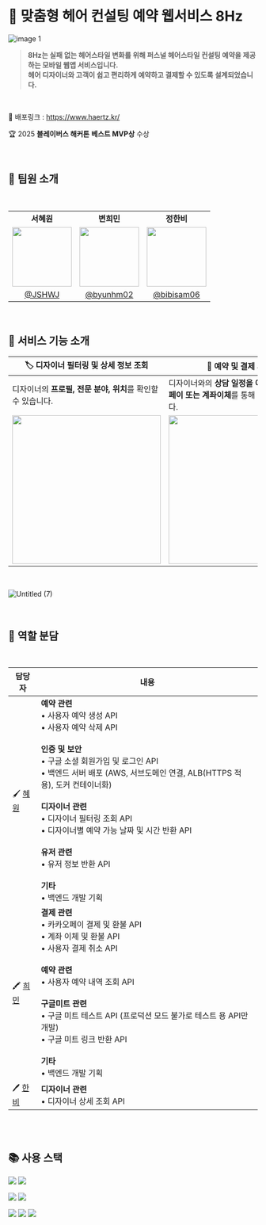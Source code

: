 # 📅 맞춤형 헤어 컨설팅 예약 웹서비스 8Hz

![image 1](https://github.com/user-attachments/assets/2f4b7743-cf81-4962-ad2c-129d75cbeba5)

> **8Hz는 실패 없는 헤어스타일 변화를 위해 퍼스널 헤어스타일 컨설팅 예약을 제공하는 모바일 웹앱 서비스입니다. <br/>  헤어 디자이너와 고객이 쉽고 편리하게 예약하고 결제할 수 있도록 설계되었습니다.**

<br>

📌 배포링크 : https://www.haertz.kr/

🏆 2025 **블레이버스 해커톤** **베스트 MVP상** 수상

<br>

## 👥 팀원 소개
<br>

<table align="center">
  <tr>
    <td align="center"><b>서혜원</b></td>
    <td align="center"><b>변희민</b></td>
    <td align="center"><b>정한비</b></td>
  </tr>
  <tr>
    <td align="center">
      <img src="https://avatars.githubusercontent.com/u/81088222?v=4" width="120" height="120"/>
    </td>
    <td align="center">
      <img src="https://avatars.githubusercontent.com/u/128574532?v=4" width="120" height="120"/>
    </td>
    <td align="center">
      <img src="https://avatars.githubusercontent.com/u/147711078?v=4" width="120" height="120"/>
    </td>
  </tr>
  <tr>
    <td align="center"><a href="https://github.com/JSHWJ">@JSHWJ</a></td>
    <td align="center"><a href="https://github.com/byunhm02">@byunhm02</a></td>
    <td align="center"><a href="https://github.com/bibisam06">@bibisam06</a></td>
  </tr>
</table>

</br>
                                                                            
## 💬 서비스 기능 소개

| 🏷️ 디자이너 필터링 및 상세 정보 조회|  📅 예약 및 결제 시스템 | 📂 예약 내역 조회 |
|-------------------------------|-----------------------------|--------------------------------|
| 디자이너의 **프로필, 전문 분야, 위치**를 확인할 수 있습니다.| 디자이너와의 **상담 일정을 예약**하고, **카카오페이 또는 계좌이체**를 통해 결제할 수 있습니다. | **예약 내역 확인, 후기 작성, 취소, 비대면 미팅 입장, 요약 리포트 확인**이 가능합니다.|
|<img src="https://github.com/user-attachments/assets/75c0261f-11a5-4822-881c-09b5882b7ddb" width="300px"/> |<img src="https://github.com/user-attachments/assets/c476955c-00c4-4530-9687-f58f57db4568" width="300px"/>|<img src="https://github.com/user-attachments/assets/a9517483-9ae4-4f60-bd48-a7ac00696d2b" width="300px"/>|

<br>

![Untitled (7)](https://github.com/user-attachments/assets/43a235d8-afce-4787-bd03-0b79d89dd9f5)

<br>

## 📍 역할 분담
<br>
<table align="center">
      <tr>
        <th>담당자</th>
        <th>내용</th>
      </tr>
    </thead>
    <tbody>
      <tr>
        <td>🖌️ <a href="https://github.com/JSHWJ">혜원<a></td>
        <td>
          <strong>예약 관련</strong><br>
          • 사용자 예약 생성 API<br>
          • 사용자 예약 삭제 API<br><br>
          <strong>인증 및 보안</strong><br>
          • 구글 소셜 회원가입 및 로그인 API<br>
          • 백엔드 서버 배포 (AWS, 서브도메인 연결, ALB(HTTPS 적용), 도커 컨테이너화)<br><br>
          <strong>디자이너 관련</strong><br>
          • 디자이너 필터링 조회 API<br>
          • 디자이너별 예약 가능 날짜 및 시간 반환 API<br><br>
          <strong>유저 관련</strong><br>
          • 유저 정보 반환 API<br><br>
          <strong>기타</strong><br>
          • 백엔드 개발 기획
        </td>
      </tr>
      <tr>
        <td>🖍️ <a href="https://github.com/byunhm02">희민</a></td>
        <td>
          <strong>결제 관련</strong><br>
          • 카카오페이 결제 및 환불 API<br>
          • 계좌 이체 및 환불 API<br>
          • 사용자 결제 취소 API<br><br>
          <strong>예약 관련</strong><br>
          • 사용자 예약 내역 조회 API<br><br>
          <strong>구글미트 관련</strong><br>
          • 구글 미트 테스트 API (프로덕션 모드 불가로 테스트 용 API만 개발)<br>
          • 구글 미트 링크 반환 API<br><br>
          <strong>기타</strong><br>
          • 백엔드 개발 기획
        </td>
      </tr>
      <tr>
        <td>🖊️ <a href="https://github.com/bibisam06">한비</a></td>
        <td>
          <strong>디자이너 관련</strong><br>
          • 디자이너 상세 조회 API
        </td>
      </tr>
</table>
</br>

<br>


## 📚 사용 스택

<img src="https://img.shields.io/badge/amazonaws-232F3E?style=for-the-badge&logo=amazonaws&logoColor=white"> <img src="https://img.shields.io/badge/docker-%230db7ed.svg?style=for-the-badge&logo=docker&logoColor=white"> 

<img src="https://img.shields.io/badge/mysql-4479A1?style=for-the-badge&logo=mysql&logoColor=white"> <img src="https://img.shields.io/badge/redis-DC382D?style=for-the-badge&logo=redis&logoColor=white">

<img src="https://img.shields.io/badge/springboot-6DB33F?style=for-the-badge&logo=springboot&logoColor=white"> <img src="https://img.shields.io/badge/Spring%20Data%20JPA-6DB33F?style=for-the-badge&logo=spring&logoColor=white"/> <img src="https://img.shields.io/badge/gradle-02303A?style=for-the-badge&logo=gradle&logoColor=white"> 





<br>
<br>

 
  
 
